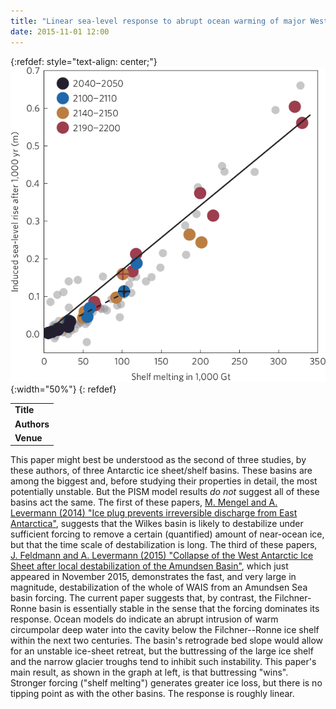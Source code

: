 ```yaml
---
title: "Linear sea-level response to abrupt ocean warming of major West Antarctic ice basin"
date: 2015-11-01 12:00
---
```


{:refdef: style="text-align: center;"}
![](/img/applications/mengelfeldmannlevermann2015.png){:width="50%"}
{: refdef}


||
|-
| **Title** | [Linear sea-level response to abrupt ocean warming of major West Antarctic ice basin](http://dx.doi.org/10.1038/nclimate2808) |
| **Authors** | [M. Mengel](http://www.pik-potsdam.de/~mengel/), J. Feldmann, and A. Levermann |
| **Venue** |  [Nature Climate Change](http://www.nature.com/nclimate)  |

This paper might best be understood as the second of three studies, by these authors, of three Antarctic ice sheet/shelf basins. These basins are among the biggest and, before studying their properties in detail, the most potentially unstable. But the PISM model results *do not* suggest all of these basins act the same.
The first of these papers, [M. Mengel and A. Levermann (2014) "Ice plug prevents irreversible discharge from East Antarctica"](http://dx.doi.org/10.1038/nclimate2226), suggests that the Wilkes basin is likely to destabilize under sufficient forcing to remove a certain (quantified) amount of near-ocean ice, but that the time scale of destabilization is long. The third of these papers, [J. Feldmann and A. Levermann (2015) "Collapse of the West Antarctic Ice Sheet after local destabilization of the Amundsen Basin"](http://dx.doi.org/10.1073/pnas.1512482112), which just appeared in November 2015, demonstrates the fast, and very large in magnitude, destabilization of the whole of WAIS from an Amundsen Sea basin forcing. The current paper suggests that, by contrast, the Filchner-Ronne basin is essentially stable in the sense that the forcing dominates its response.
Ocean models do indicate an abrupt intrusion of warm circumpolar deep water into the cavity below the Filchner--Ronne ice shelf within the next two centuries. The basin's retrograde bed slope would allow for an unstable ice-sheet retreat, but the buttressing of the large ice shelf and the narrow glacier troughs tend to inhibit such instability. This paper's main result, as shown in the graph at left, is that buttressing "wins". Stronger forcing ("shelf melting") generates greater ice loss, but there is no tipping point as with the other basins. The response is roughly linear.

